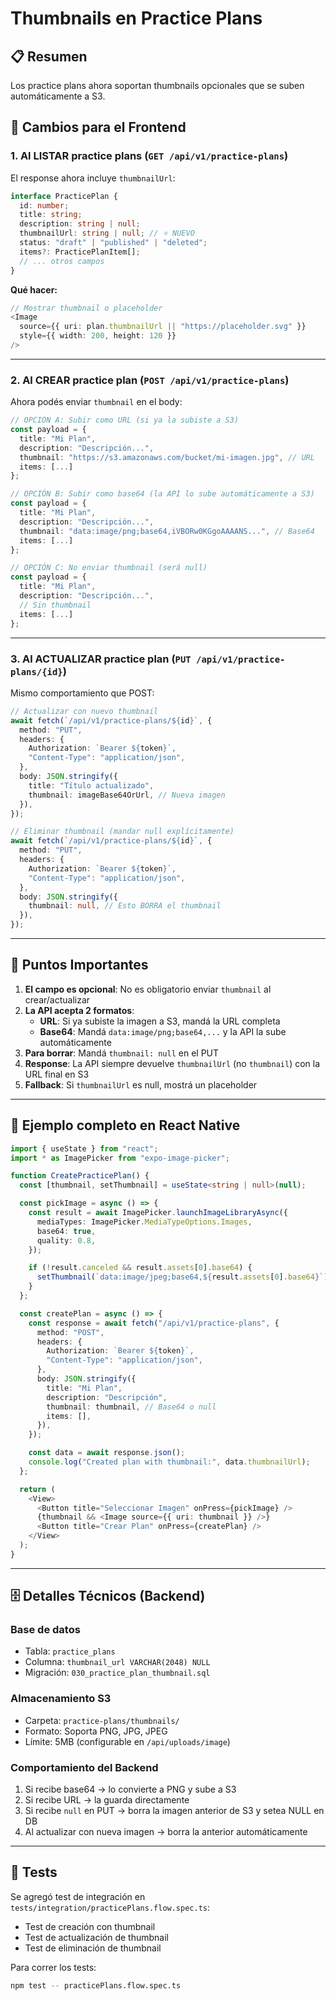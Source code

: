 # Thumbnails en Practice Plans

## 📋 Resumen

Los practice plans ahora soportan thumbnails opcionales que se suben automáticamente a S3.

## 📱 Cambios para el Frontend 

### 1. **Al LISTAR practice plans** (`GET /api/v1/practice-plans`)

El response ahora incluye `thumbnailUrl`:

```typescript
interface PracticePlan {
  id: number;
  title: string;
  description: string | null;
  thumbnailUrl: string | null; // ⭐ NUEVO
  status: "draft" | "published" | "deleted";
  items?: PracticePlanItem[];
  // ... otros campos
}
```

**Qué hacer:**

```typescript
// Mostrar thumbnail o placeholder
<Image
  source={{ uri: plan.thumbnailUrl || "https://placeholder.svg" }}
  style={{ width: 200, height: 120 }}
/>
```

---

### 2. **Al CREAR practice plan** (`POST /api/v1/practice-plans`)

Ahora podés enviar `thumbnail` en el body:

```typescript
// OPCIÓN A: Subir como URL (si ya la subiste a S3)
const payload = {
  title: "Mi Plan",
  description: "Descripción...",
  thumbnail: "https://s3.amazonaws.com/bucket/mi-imagen.jpg", // URL
  items: [...]
};

// OPCIÓN B: Subir como base64 (la API lo sube automáticamente a S3)
const payload = {
  title: "Mi Plan",
  description: "Descripción...",
  thumbnail: "data:image/png;base64,iVBORw0KGgoAAAANS...", // Base64
  items: [...]
};

// OPCIÓN C: No enviar thumbnail (será null)
const payload = {
  title: "Mi Plan",
  description: "Descripción...",
  // Sin thumbnail
  items: [...]
};
```

---

### 3. **Al ACTUALIZAR practice plan** (`PUT /api/v1/practice-plans/{id}`)

Mismo comportamiento que POST:

```typescript
// Actualizar con nuevo thumbnail
await fetch(`/api/v1/practice-plans/${id}`, {
  method: "PUT",
  headers: {
    Authorization: `Bearer ${token}`,
    "Content-Type": "application/json",
  },
  body: JSON.stringify({
    title: "Título actualizado",
    thumbnail: imageBase64OrUrl, // Nueva imagen
  }),
});

// Eliminar thumbnail (mandar null explícitamente)
await fetch(`/api/v1/practice-plans/${id}`, {
  method: "PUT",
  headers: {
    Authorization: `Bearer ${token}`,
    "Content-Type": "application/json",
  },
  body: JSON.stringify({
    thumbnail: null, // Esto BORRA el thumbnail
  }),
});
```

---

## 🔑 Puntos Importantes

1. **El campo es opcional**: No es obligatorio enviar `thumbnail` al crear/actualizar
2. **La API acepta 2 formatos**:
   - **URL**: Si ya subiste la imagen a S3, mandá la URL completa
   - **Base64**: Mandá `data:image/png;base64,...` y la API la sube automáticamente
3. **Para borrar**: Mandá `thumbnail: null` en el PUT
4. **Response**: La API siempre devuelve `thumbnailUrl` (no `thumbnail`) con la URL final en S3
5. **Fallback**: Si `thumbnailUrl` es null, mostrá un placeholder

---

## 📝 Ejemplo completo en React Native

```typescript
import { useState } from "react";
import * as ImagePicker from "expo-image-picker";

function CreatePracticePlan() {
  const [thumbnail, setThumbnail] = useState<string | null>(null);

  const pickImage = async () => {
    const result = await ImagePicker.launchImageLibraryAsync({
      mediaTypes: ImagePicker.MediaTypeOptions.Images,
      base64: true,
      quality: 0.8,
    });

    if (!result.canceled && result.assets[0].base64) {
      setThumbnail(`data:image/jpeg;base64,${result.assets[0].base64}`);
    }
  };

  const createPlan = async () => {
    const response = await fetch("/api/v1/practice-plans", {
      method: "POST",
      headers: {
        Authorization: `Bearer ${token}`,
        "Content-Type": "application/json",
      },
      body: JSON.stringify({
        title: "Mi Plan",
        description: "Descripción",
        thumbnail: thumbnail, // Base64 o null
        items: [],
      }),
    });

    const data = await response.json();
    console.log("Created plan with thumbnail:", data.thumbnailUrl);
  };

  return (
    <View>
      <Button title="Seleccionar Imagen" onPress={pickImage} />
      {thumbnail && <Image source={{ uri: thumbnail }} />}
      <Button title="Crear Plan" onPress={createPlan} />
    </View>
  );
}
```

---

## 🗄️ Detalles Técnicos (Backend)

### Base de datos

- Tabla: `practice_plans`
- Columna: `thumbnail_url VARCHAR(2048) NULL`
- Migración: `030_practice_plan_thumbnail.sql`

### Almacenamiento S3

- Carpeta: `practice-plans/thumbnails/`
- Formato: Soporta PNG, JPG, JPEG
- Límite: 5MB (configurable en `/api/uploads/image`)

### Comportamiento del Backend

1. Si recibe base64 → lo convierte a PNG y sube a S3
2. Si recibe URL → la guarda directamente
3. Si recibe `null` en PUT → borra la imagen anterior de S3 y setea NULL en DB
4. Al actualizar con nueva imagen → borra la anterior automáticamente

---

## 🧪 Tests

Se agregó test de integración en `tests/integration/practicePlans.flow.spec.ts`:

- Test de creación con thumbnail
- Test de actualización de thumbnail
- Test de eliminación de thumbnail

Para correr los tests:

```bash
npm test -- practicePlans.flow.spec.ts
```
